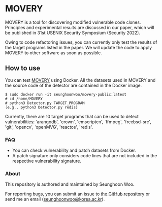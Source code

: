 # MOVERY

MOVERY is a tool for discovering modified vulnerable code clones.
Principles and experimental results are discussed in our paper, which will be published in
31st USENIX Security Symposium (Security 2022).

Owing to code refactoring issues, you can currently only test the results of the target programs listed in the paper. We will update the code to apply MOVERY to other software as soon as possible.

## How to use
You can test [MOVERY](https://hub.docker.com/r/seunghoonwoo/movery-public) using Docker.
All the datasets used in MOVERY and the source code of the detector are contained in the Docker image.
```
$ sudo docker run -it seunghoonwoo/movery-public:latest
# cd /home/MOVERY
# python3 Detector.py TARGET_PROGRAM
(e.g., python3 Detector.py redis)
```

Currently, there are 10 target programs that can be used to detect vulnerabilities:
'arangodb', 'crown', 'emscripten', 'ffmpeg', 'freebsd-src', 'git', 'opencv', 'openMVG', 'reactos', 'redis'.

### FAQ

- You can check vulnerability and patch datasets from Docker.
- A patch signature only considers code lines that are not included in the respective vulnerability signature. 

### About
This repository is authored and maintained by Seunghoon Woo.

For reporting bugs, you can submit an issue to [the GitHub repository](https://github.com/WOOSEUNGHOON/MOVERY-public) or send me an email (<seunghoonwoo@korea.ac.kr>).
